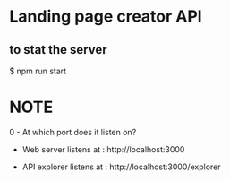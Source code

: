 # Landing page creator API

## to stat the server
\$ npm run start

# NOTE

0 - At which port does it listen on?

- Web server listens at : http://localhost:3000

- API explorer listens at : http://localhost:3000/explorer